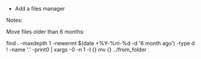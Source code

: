 - Add a files manager

Notes:

Move files older than 6 months:

   find . -maxdepth 1 -newermt $(date +%Y-%m-%d -d '6 month ago') -type d ! -name '.' -print0 | xargs -0 -n 1 -I {}  mv {} ../from_folder
